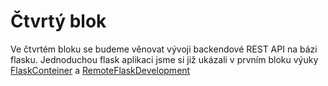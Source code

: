 # Čtvrtý blok

Ve čtvrtém bloku se budeme věnovat vývoji backendové REST API na bázi flasku.
Jednoduchou flask aplikaci jsme si již ukázali v prvním bloku výuky [FlaskConteiner](https://github.com/TomasRacil/VSIS/tree/main/1blok/Docker/Build/3_ukol) a [RemoteFlaskDevelopment](https://github.com/TomasRacil/VSIS/tree/main/1blok/VSCode/1_ukol)
